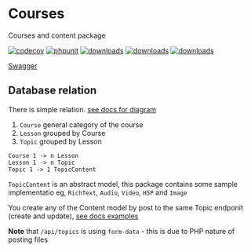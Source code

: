 # Courses

Courses and content package

[![codecov](https://codecov.io/gh/EscolaLMS/Courses/branch/main/graph/badge.svg?token=NRAN4R8AGZ)](https://codecov.io/gh/EscolaLMS/Courses)
[![phpunit](https://github.com/EscolaLMS/Courses/actions/workflows/test.yml/badge.svg)](https://github.com/EscolaLMS/Courses/actions/workflows/test.yml)
[![downloads](https://img.shields.io/packagist/dt/escolalms/courses)](https://packagist.org/packages/escolalms/courses)
[![downloads](https://img.shields.io/packagist/v/escolalms/courses)](https://packagist.org/packages/escolalms/courses)
[![downloads](https://img.shields.io/packagist/l/escolalms/courses)](https://packagist.org/packages/escolalms/courses)

[Swagger](https://escolalms.github.io/Courses/)

## Database relation

There is simple relation. [see docs for diagram](doc)

1. `Course` general category of the course
2. `Lesson` grouped by Course
3. `Topic` grouped by Lesson

```
Course 1 -> n Lesson
Lesson 1 -> n Topic
Topic 1 -> 1 TopicContent
```

`TopicContent` is an abstract model, this package contains some sample implementatio eg, `RichText`, `Audio`, `Video`, `H5P` and `Image`

You create any of the Content model by post to the same Topic endponit (create and update), [see docs examples](doc)

**Note** that `/api/topics` is using `form-data` - this is due to PHP nature of posting files
